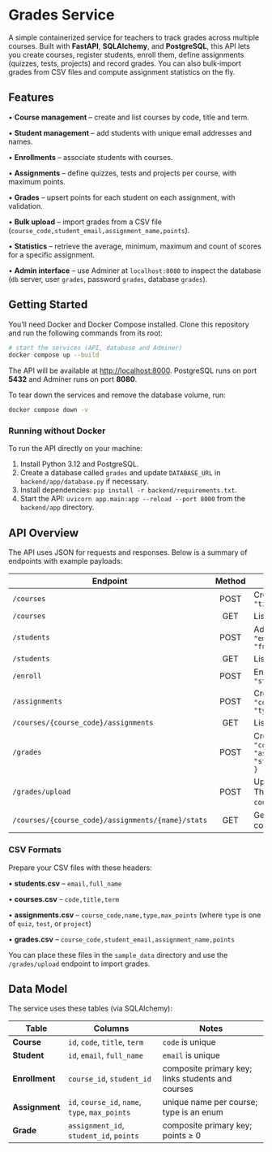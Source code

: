 # Grades Service

A simple containerized service for teachers to track grades across multiple courses. Built with **FastAPI**, **SQLAlchemy**, and **PostgreSQL**, this API lets you create courses, register students, enroll them, define assignments (quizzes, tests, projects) and record grades. You can also bulk‑import grades from CSV files and compute assignment statistics on the fly.

## Features

• **Course management** – create and list courses by code, title and term.

• **Student management** – add students with unique email addresses and names.

• **Enrollments** – associate students with courses.

• **Assignments** – define quizzes, tests and projects per course, with maximum points.

• **Grades** – upsert points for each student on each assignment, with validation.

• **Bulk upload** – import grades from a CSV file (`course_code,student_email,assignment_name,points`).

• **Statistics** – retrieve the average, minimum, maximum and count of scores for a specific assignment.

• **Admin interface** – use Adminer at `localhost:8080` to inspect the database (`db` server, user `grades`, password `grades`, database `grades`).

## Getting Started

You’ll need Docker and Docker Compose installed. Clone this repository and run the following commands from its root:

```bash
# start the services (API, database and Adminer)
docker compose up --build
```

The API will be available at [http://localhost:8000](http://localhost:8000). PostgreSQL runs on port **5432** and Adminer runs on port **8080**.

To tear down the services and remove the database volume, run:

```bash
docker compose down -v
```

### Running without Docker

To run the API directly on your machine:

1. Install Python 3.12 and PostgreSQL.
2. Create a database called `grades` and update `DATABASE_URL` in `backend/app/database.py` if necessary.
3. Install dependencies: `pip install -r backend/requirements.txt`.
4. Start the API: `uvicorn app.main:app --reload --port 8000` from the `backend/app` directory.

## API Overview

The API uses JSON for requests and responses. Below is a summary of endpoints with example payloads:

| Endpoint                                          | Method | Description                                                                                              |
|---------------------------------------------------|:------:|----------------------------------------------------------------------------------------------------------|
| `/courses`                                        |  POST  | Create a course. Payload: `{ "code":"CS101", "title":"Intro to CS", "term":"Fall 2025" }`             |
| `/courses`                                        |  GET   | List all courses.                                                                                        |
| `/students`                                       |  POST  | Add a student. Payload: `{ "email":"alice@example.com", "full_name":"Alice King" }`                 |
| `/students`                                       |  GET   | List all students.                                                                                       |
| `/enroll`                                         |  POST  | Enroll a student. Payload: `{ "course_code":"CS101", "student_email":"alice@example.com" }`        |
| `/assignments`                                    |  POST  | Create an assignment. Payload: `{ "course_code":"CS101", "name":"Quiz 1", "type":"quiz", "max_points":10 }` |
| `/courses/{course_code}/assignments`              |  GET   | List assignments for a course.                                                                           |
| `/grades`                                         |  POST  | Create or update a grade. Payload: `{ "course_code":"CS101", "assignment_name":"Quiz 1", "student_email":"alice@example.com", "points":9 }` |
| `/grades/upload`                                  |  POST  | Upload a CSV of grades using `multipart/form-data`. The file should have columns: `course_code,student_email,assignment_name,points`. |
| `/courses/{course_code}/assignments/{name}/stats` |  GET   | Get statistics (average, minimum, maximum and count) for a specific assignment.                         |

### CSV Formats

Prepare your CSV files with these headers:

• **students.csv** – `email,full_name`

• **courses.csv** – `code,title,term`

• **assignments.csv** – `course_code,name,type,max_points` (where `type` is one of `quiz`, `test`, or `project`)

• **grades.csv** – `course_code,student_email,assignment_name,points`

You can place these files in the `sample_data` directory and use the `/grades/upload` endpoint to import grades.

## Data Model

The service uses these tables (via SQLAlchemy):

| Table      | Columns                                                                      | Notes                                    |
|------------|-------------------------------------------------------------------------------|-------------------------------------------|
| **Course** | `id`, `code`, `title`, `term`                                                | `code` is unique                          |
| **Student**| `id`, `email`, `full_name`                                                   | `email` is unique                         |
| **Enrollment** | `course_id`, `student_id`                                                 | composite primary key; links students and courses |
| **Assignment** | `id`, `course_id`, `name`, `type`, `max_points`                          | unique name per course; type is an enum   |
| **Grade**  | `assignment_id`, `student_id`, `points`                                      | composite primary key; points ≥ 0         |

